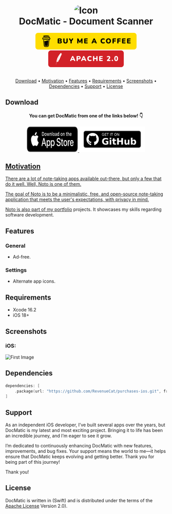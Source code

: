 <h1 align="center">
    <img src="Images/appicon.png" alt="Icon" width="100" style="border-radius: 25px"/>
    <br />
    <b>DocMatic - Document Scanner</b>
</h1>

<div align="center">
    <a href="https://www.buymeacoffee.com/paulRoden">
        <img src="Badges/BMC.svg" alt="Buy Me A Coffee" />
    </a>
    <a href="https://github.com/RodenPaul86/ProLight/blob/main/LICENSE">
        <img src="Badges/Apache.svg" alt="License" />
    </a>
</div>
<br />

<p align="center">
    <a href="#download">Download</a>
    •
    <a href="#features">Motivation</a>
    •    
    <a href="#features">Features</a>
    •    
    <a href="#requirements">Requirements</a>
    •    
    <a href="#screenshots">Screenshots</a>
    •
    <a href="#support">Dependencies</a>
    •
    <a href="#support">Support</a>
    •    
    <a href="#license">License</a>
</p>

## Download

<div align="center">
    <h4><b>You can get DocMatic from one of the links below! 👇</b></h4>
    <a href="https://apps.apple.com/us/app/prolight/id1173567157">
        <img src="Badges/download-on-the-app-store-black-en-us/black_appstore_badge.svg" alt="Get it on AppStore" width= "160" height="80" />
    </a>
    <a href="https://github.com/RodenPaul86/ProLight/releases/tag/3.3.6">
        <img src="Badges/get-it-on-github.png" alt="Get it from GitHub" height="80" />
</div>

## Motivation

<p>
There are a lot of note-taking apps available out-there, but only a few that do it well. Well, Noto is one of them.

The goal of Noto is to be a minimalistic, free, and open-source note-taking application that meets the user's
expectations, with privacy in mind.

Noto is also part of my [portfolio](https://paulrodenjr.org) projects. It showcases my skills regarding software development.
</p>

## Features

### General
* Ad-free.

### Settings

* Alternate app icons.
  
## Requirements

- Xcode 16.2
- iOS 18+

## Screenshots

<div align="left">
    <h3><b>iOS:</b></h3>
    <div align="left">
    <img src="Images/mainView.png" alt="First Image" width="240" />
    </a>
    <br/>
        
## Dependencies

```swift
dependencies: [
    .package(url: "https://github.com/RevenueCat/purchases-ios.git", from: "5.15.1")
]
```

## Support

As an independent iOS developer, I’ve built several apps over the years, but DocMatic is my latest and most exciting project. Bringing it to life has been an incredible journey, and I’m eager to see it grow.

I’m dedicated to continuously enhancing DocMatic with new features, improvements, and bug fixes. Your support means the world to me—it helps ensure that DocMatic keeps evolving and getting better. Thank you for being part of this journey!

Thank you!

## License
DocMatic is written in (Swift) and is distributed under the terms of the [Apache License](https://github.com/RodenPaul86/DocMatic/blob/main/LICENSE) Version 2.0).

